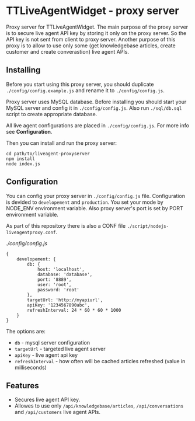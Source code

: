 TTLiveAgentWidget - proxy server
=======

Proxy server for TTLiveAgentWidget. The main purpose of the proxy server is to secure live agent API key by storing it only on the proxy server. So the API key is not sent from client to proxy server. Another purpose of this proxy is to allow to use only some (get knowledgebase articles, create customer and create converastion) live agent APIs. 

Installing
----------

Before you start using this proxy server, you should duplicate `./config/config.example.js` and rename it to `./config/config.js`.

Proxy server uses MySQL database. Before installing you should start your MySQL server and config it in `./config/config.js`. Also run `./sql/db.sql` script to create appropriate database. 

All live agent configurations are placed in `./config/config.js`. For more info see **Configuration**.

Then you can install and run the proxy server:

```
cd path/to/liveagent-proxyserver
npm install
node index.js
```

Configuration
----------

You can config your proxy server in `./config/config.js` file. Configuration is devided to `developement` and `production`. You set your mode by NODE_ENV environment variable. Also proxy server's port is set by PORT environment variable. 

As part of this repository there is also a CONF file `./script/nodejs-liveagentproxy.conf`.

*./config/config.js*

```
{
    developement: {
        db: {
            host: 'localhost',
            database: 'database',
            port: '8889',
            user: 'root',
            password: 'root'
        },
        targetUrl: 'http://myapiurl',
        apiKey: '1234567890abc',
        refreshInterval: 24 * 60 * 60 * 1000
    }
}
```

The options are:

- `db` - mysql server configuration
- `targetUrl` - targeted live agent server
- `apiKey` - live agent api key
- `refreshInterval` - how often will be cached articles refreshed (value in milliseconds)

Features
----------

* Secures live agent API key.
* Allowes to use only `/api/knowledgebase/articles`, `/api/conversations` and `/api/customers` live agent APIs.